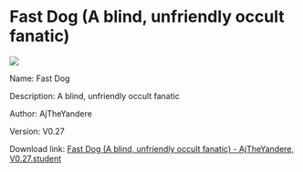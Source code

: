 # Fast Dog (A blind, unfriendly occult fanatic)

<img src = "https://raw.githubusercontent.com/Arbiter1223/Koukou-Gurashi-Custom-Students/master/Students/Files/Fast%20Dog%20(A%20blind%2C%20unfriendly%20occult%20fanatic).png">

Name: Fast Dog

Description: A blind, unfriendly occult fanatic

Author: AjTheYandere

Version: V0.27

Download link: <a href="https://raw.githubusercontent.com/Arbiter1223/Koukou-Gurashi-Custom-Students/master/Students/Files/Fast%20Dog%20(A%20blind%2C%20unfriendly%20occult%20fanatic)%20-%20AjTheYandere%2C%20V0.27.student">Fast Dog (A blind, unfriendly occult fanatic) - AjTheYandere, V0.27.student</a>
